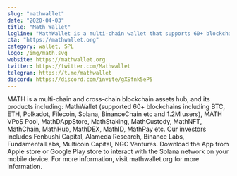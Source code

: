 ```yaml
---
slug: "mathwallet"
date: "2020-04-03"
title: "Math Wallet"
logline: "MathWallet is a multi-chain wallet that supports 60+ blockchains including BTC, ETH, Polkadot, Filecoin, Solana, BinanceChain etc and covers more than 1.2M users. MathWallet app is available for iOS and Android users. It can be used to send and receive SOL tokens."
cta: "https://mathwallet.org"
category: wallet, SPL
logo: /img/math.svg
website: https://mathwallet.org
twitter: https://twitter.com/Mathwallet
telegram: https://t.me/mathwallet
discord: https://discord.com/invite/gXSfnk5eP5
---
```


MATH is a multi-chain and cross-chain blockchain assets hub, and its products including: MathWallet (supported 60+ blockchains including BTC, ETH, Polkadot, Filecoin, Solana, BinanceChain etc and 1.2M users), MATH VPoS Pool, MathDAppStore, MathStaking, MathCustody, MathNFT, MathChain, MathHub, MathDEX, MathID, MathPay etc. Our investors includes Fenbushi Capital, Alameda Research, Binance Labs, FundamentalLabs, Multicoin Capital, NGC Ventures. Download the App from Apple store or Google Play store to interact with the Solana network on your mobile device. For more information, visit mathwallet.org for more information.
